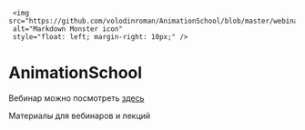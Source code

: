 
     <img src="https://github.com/volodinroman/AnimationSchool/blob/master/webinar_2018Oct7/res/banner.jpg"
     alt="Markdown Monster icon"
     style="float: left; margin-right: 10px;" />
     

# AnimationSchool 

Вебинар можно посмотреть [здесь](https://www.youtube.com/watch?v=QFGVcfXZgyQ)

Материалы для вебинаров и лекций


